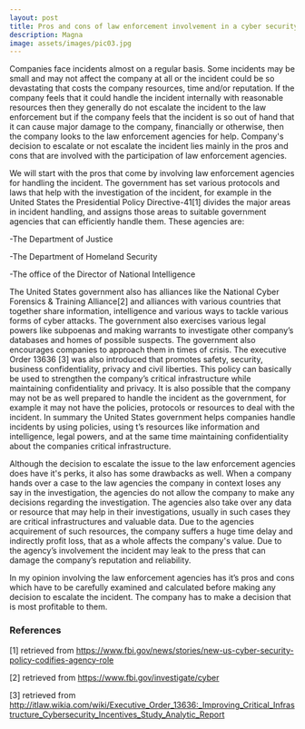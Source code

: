 ```yaml
---
layout: post
title: Pros and cons of law enforcement involvement in a cyber security incidents
description: Magna
image: assets/images/pic03.jpg
---
```


Companies face incidents almost on a regular basis. Some incidents may be small and may not affect the company at all or the incident could be so devastating that costs the company resources, time and/or reputation. If the company feels that it could handle the incident internally with reasonable resources then they generally do not escalate the incident to the law enforcement but if the company feels that the incident is so out of hand that it can cause major damage to the company, financially or otherwise, then the company looks to the law enforcement agencies for help. Company's decision to escalate or not escalate the incident lies mainly in the pros and cons that are involved with the participation of law enforcement agencies.

We will start with the pros that come by involving law enforcement agencies for handling the incident. The government has set various protocols and laws that help with the investigation of the incident, for example in the United States the Presidential Policy Directive-41[1] divides the major areas in incident handling, and assigns those areas to suitable government agencies that can efficiently handle them. These agencies are:

-The Department of Justice

-The Department of Homeland Security

-The office of the Director of National Intelligence

The United States government also has alliances like the National Cyber Forensics & Training Alliance[2] and alliances with various countries that together share information, intelligence and various ways to tackle various forms of cyber attacks. The government also exercises various legal powers like subpoenas and making warrants to investigate other company’s databases and homes of possible suspects. The government also encourages companies to approach them in times of crisis. The executive Order 13636 [3] was also introduced that promotes safety, security, business confidentiality, privacy and civil liberties. This policy can basically be used to strengthen the company’s critical infrastructure while maintaining confidentiality and privacy. It is also possible that the company may not be as well prepared to handle the incident as the government, for example it may not have the policies, protocols or resources to deal with the incident. In summary the United States government helps companies handle incidents by using policies, using t’s resources like information and intelligence, legal powers, and at the same time maintaining confidentiality about the companies critical infrastructure.

Although the decision to escalate the issue to the law enforcement agencies does have it's perks, it also has some drawbacks as well. When a company hands over a case to the law agencies the company in context loses any say in the investigation, the agencies do not allow the company to make any decisions regarding the investigation. The agencies also take over any data or resource that may help in their investigations, usually in such cases they are critical infrastructures and valuable data. Due to the agencies acquirement of such resources, the company suffers a huge time delay and indirectly profit loss, that as a whole affects the company's value. Due to the agency’s involvement the incident may leak to the press that can damage the company’s reputation and reliability.

In my opinion involving the law enforcement agencies has it’s pros and cons which have to be carefully examined and calculated before making any decision to escalate the incident. The company has to make a decision that is most profitable to them.


<h3>References</h3>

[1] retrieved from https://www.fbi.gov/news/stories/new-us-cyber-security-policy-codifies-agency-role

[2] retrieved from https://www.fbi.gov/investigate/cyber

[3] retrieved from http://itlaw.wikia.com/wiki/Executive_Order_13636:_Improving_Critical_Infrastructure_Cybersecurity_Incentives_Study_Analytic_Report
